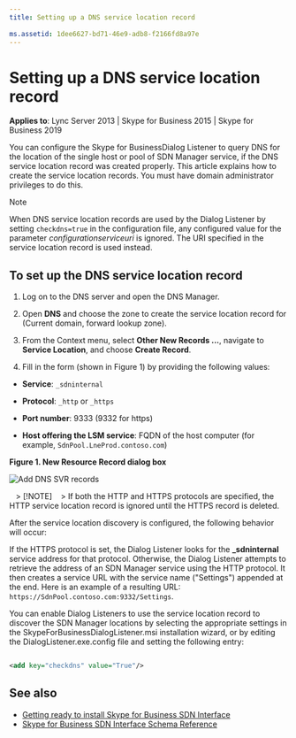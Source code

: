 ```yaml
---
title: Setting up a DNS service location record
 
ms.assetid: 1dee6627-bd71-46e9-adb8-f2166fd8a97e
---
```



# Setting up a DNS service location record


  
    
    

 **Applies to**: Lync Server 2013 | Skype for Business 2015 | Skype for Business 2019

You can configure the Skype for BusinessDialog Listener to query DNS for the location of the single host or pool of SDN Manager service, if the DNS service location record was created properly. This article explains how to create the service location records. You must have domain administrator privileges to do this. 
  
> [!NOTE]
> When DNS service location records are used by the Dialog Listener by setting  `checkdns=true` in the configuration file, any configured value for the parameter _configurationserviceuri_ is ignored. The URI specified in the service location record is used instead.
  
    
    


## To set up the DNS service location record


  
    
    

1. Log on to the DNS server and open the DNS Manager. 
    
  
2. Open **DNS** and choose the zone to create the service location record for (Current domain, forward lookup zone).
    
  
3. From the Context menu, select **Other New Records ...**, navigate to **Service Location**, and choose **Create Record**.
    
  
4. Fill in the form (shown in Figure 1) by providing the following values: 
    
  - **Service**: `_sdninternal`
    
  
  - **Protocol**: `_http` or `_https`
    
  
  - **Port number**: 9333 (9332 for https)
    
  
  - **Host offering the LSM service**: FQDN of the host computer (for example, `SdnPool.LneProd.contoso.com`) 
    
  

   **Figure 1. New Resource Record dialog box**

  

  ![Add DNS SVR records](../images/Lync_Sdn_interface_New_resource_record.jpg)
  

    
   > [!NOTE]
   > If both the HTTP and HTTPS protocols are specified, the HTTP service location record is ignored until the HTTPS record is deleted. 

After the service location discovery is configured, the following behavior will occur: 
  
If the HTTPS protocol is set, the Dialog Listener looks for the **_sdninternal** service address for that protocol. Otherwise, the Dialog Listener attempts to retrieve the address of an SDN Manager service using the HTTP protocol. It then creates a service URL with the service name ("Settings") appended at the end. Here is an example of a resulting URL: `https://SdnPool.contoso.com:9332/Settings`. 
  
    
    
You can enable Dialog Listeners to use the service location record to discover the SDN Manager locations by selecting the appropriate settings in the SkypeForBusinessDialogListener.msi installation wizard, or by editing the DialogListener.exe.config file and setting the following entry: 
  

```xml

<add key="checkdns" value="True"/>
```


## See also

-  [Getting ready to install Skype for Business SDN Interface](getting-ready-to-install-sdn-interface.md)  
-  [Skype for Business SDN Interface Schema Reference](skype-for-business-sdn-interface-schema-reference.md)
    
  

